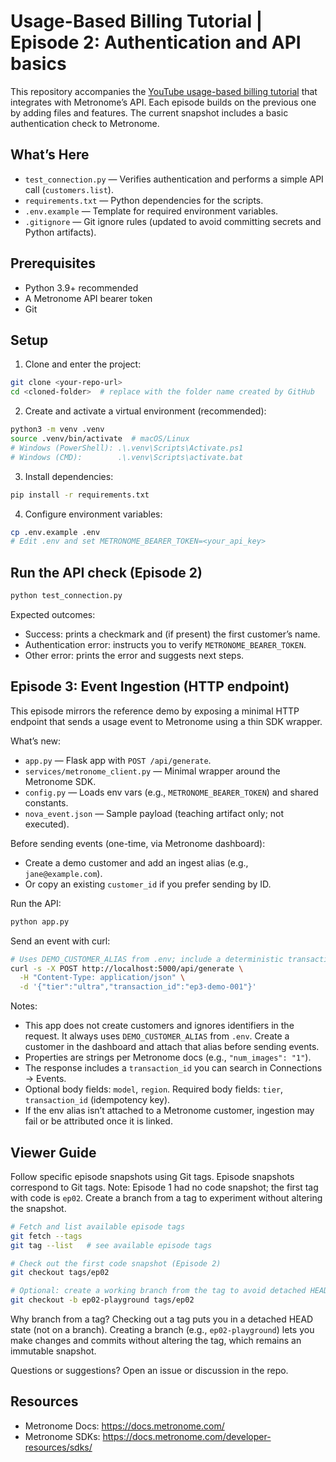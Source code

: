 # Usage-Based Billing Tutorial | Episode 2: Authentication and API basics

This repository accompanies the [YouTube usage-based billing tutorial](https://youtube.com/playlist?list=PLUG2zXfT80sy3LGcEE7Z0XMOAB9i_4pGH&si=9ETDVYJND3P4kNBl) that integrates with Metronome’s API. Each episode builds on the previous one by adding files and features. The current snapshot includes a basic authentication check to Metronome.

## What’s Here

- `test_connection.py` — Verifies authentication and performs a simple API call (`customers.list`).
- `requirements.txt` — Python dependencies for the scripts.
- `.env.example` — Template for required environment variables.
- `.gitignore` — Git ignore rules (updated to avoid committing secrets and Python artifacts).

## Prerequisites

- Python 3.9+ recommended
- A Metronome API bearer token
- Git

## Setup

1) Clone and enter the project:

```bash
git clone <your-repo-url>
cd <cloned-folder>  # replace with the folder name created by GitHub
```

2) Create and activate a virtual environment (recommended):

```bash
python3 -m venv .venv
source .venv/bin/activate  # macOS/Linux
# Windows (PowerShell): .\.venv\Scripts\Activate.ps1
# Windows (CMD):        .\.venv\Scripts\activate.bat
```

3) Install dependencies:

```bash
pip install -r requirements.txt
```

4) Configure environment variables:

```bash
cp .env.example .env
# Edit .env and set METRONOME_BEARER_TOKEN=<your_api_key>
```

## Run the API check (Episode 2)

```bash
python test_connection.py
```

Expected outcomes:
- Success: prints a checkmark and (if present) the first customer’s name.
- Authentication error: instructs you to verify `METRONOME_BEARER_TOKEN`.
- Other error: prints the error and suggests next steps.

## Episode 3: Event Ingestion (HTTP endpoint)

This episode mirrors the reference demo by exposing a minimal HTTP endpoint
that sends a usage event to Metronome using a thin SDK wrapper.

What’s new:
- `app.py` — Flask app with `POST /api/generate`.
- `services/metronome_client.py` — Minimal wrapper around the Metronome SDK.
- `config.py` — Loads env vars (e.g., `METRONOME_BEARER_TOKEN`) and shared constants.
- `nova_event.json` — Sample payload (teaching artifact only; not executed).

Before sending events (one-time, via Metronome dashboard):
- Create a demo customer and add an ingest alias (e.g., `jane@example.com`).
- Or copy an existing `customer_id` if you prefer sending by ID.

Run the API:
```bash
python app.py
```

Send an event with curl:
```bash
# Uses DEMO_CUSTOMER_ALIAS from .env; include a deterministic transaction_id
curl -s -X POST http://localhost:5000/api/generate \
  -H "Content-Type: application/json" \
  -d '{"tier":"ultra","transaction_id":"ep3-demo-001"}'
```

Notes:
 - This app does not create customers and ignores identifiers in the request.
   It always uses `DEMO_CUSTOMER_ALIAS` from `.env`. Create a customer in the
   dashboard and attach that alias before sending events.
 - Properties are strings per Metronome docs (e.g., `"num_images": "1"`).
 - The response includes a `transaction_id` you can search in Connections → Events.
 - Optional body fields: `model`, `region`. Required body fields: `tier`, `transaction_id` (idempotency key).
 - If the env alias isn’t attached to a Metronome customer, ingestion may fail or be attributed once it is linked.

## Viewer Guide

Follow specific episode snapshots using Git tags. Episode snapshots correspond to Git tags. Note: Episode 1 had no code snapshot; the first tag with code is `ep02`. Create a branch from a tag to experiment without altering the snapshot.

```bash
# Fetch and list available episode tags
git fetch --tags
git tag --list   # see available episode tags

# Check out the first code snapshot (Episode 2)
git checkout tags/ep02

# Optional: create a working branch from the tag to avoid detached HEAD
git checkout -b ep02-playground tags/ep02
```

Why branch from a tag? Checking out a tag puts you in a detached HEAD state (not on a branch). Creating a branch (e.g., `ep02-playground`) lets you make changes and commits without altering the tag, which remains an immutable snapshot.

Questions or suggestions? Open an issue or discussion in the repo.

## Resources

- Metronome Docs: https://docs.metronome.com/
- Metronome SDKs: https://docs.metronome.com/developer-resources/sdks/

